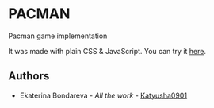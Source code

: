 <h1>PACMAN</h1>
<p>Pacman game implementation</p>
<p>It was made with plain CSS & JavaScript. You can try it <a href="https://katyusha0901.github.io/pacman/"> here</a>. </p>

<h2>Authors</h2>
<ul><li> Ekaterina Bondareva - <i>All the work</i> -  <a href="https://github.com/Katyusha0901">Katyusha0901</li></ul>
